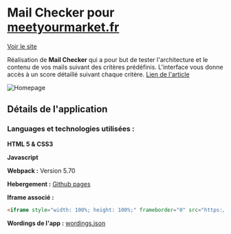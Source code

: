 # Mail Checker pour [meetyourmarket.fr](https://www.meetyourmarket.fr/)

[Voir le site](https://eager-boyd-9e59b9.netlify.app/)

Réalisation de **Mail Checker** qui a pour but de tester l'architecture et le contenu de vos mails suivant des critères prédéfinis.
L'interface vous donne accès à un score détaillé suivant chaque critère. [Lien de l'article](https://www.meetyourmarket.fr/prospection-b2b/)

![Homepage](https://user-images.githubusercontent.com/84342566/158983168-886688c0-b818-45df-a2bf-a484d0417a2d.png)

## Détails de l'application

### Languages et technologies utilisées :

**HTML 5 & CSS3**

**Javascript**

**Webpack :** Version 5.70

**Hebergement :** [Github pages](https://kuartz-org.github.io/mail-checker/)

**Iframe associé :**
```html
<iframe style="width: 100%; height: 100%;" frameborder="0" src="https://kuartz-org.github.io/mail-checker/"></iframe>
```

**Wordings de l'app :** [wordings.json](https://github.com/kuartz-org/mail-checker/blob/master/src/wordings.json)
